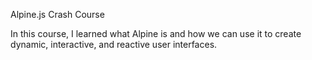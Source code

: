 Alpine.js Crash Course

In this course, I learned what Alpine is and how we can use it to create dynamic, interactive, and reactive user interfaces.